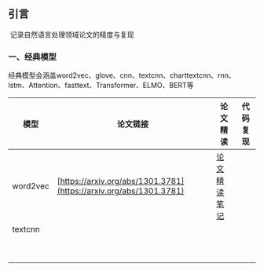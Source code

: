 ## 引言

​		记录自然语言处理领域论文的精度与复现

### 一、经典模型

​		经典模型会涵盖word2vec、glove、cnn、textcnn、charttextcnn、rnn、lstm、Attention、fasttext、Transformer、ELMO、BERT等

| 模型     | 论文链接                                                     | 论文精读                                                     | 代码复现 |
| -------- | ------------------------------------------------------------ | ------------------------------------------------------------ | -------- |
| word2vec | [https://arxiv.org/abs/1301.3781](https://arxiv.org/abs/1301.3781) | [论文精读笔记](https://github.com/sxlj/NLP-paper-intensive-reading-and-code-reproduction/blob/main/%E7%BB%8F%E5%85%B8%E6%A8%A1%E5%9E%8B/Word2vec/word2vec%E8%AE%BA%E6%96%87%E7%B2%BE%E8%AF%BB%20.md) |          |
| textcnn  |                                                              |                                                              |          |
|          |                                                              |                                                              |          |
|          |                                                              |                                                              |          |
|          |                                                              |                                                              |          |
|          |                                                              |                                                              |          |
|          |                                                              |                                                              |          |
|          |                                                              |                                                              |          |
|          |                                                              |                                                              |          |
|          |                                                              |                                                              |          |
|          |                                                              |                                                              |          |

